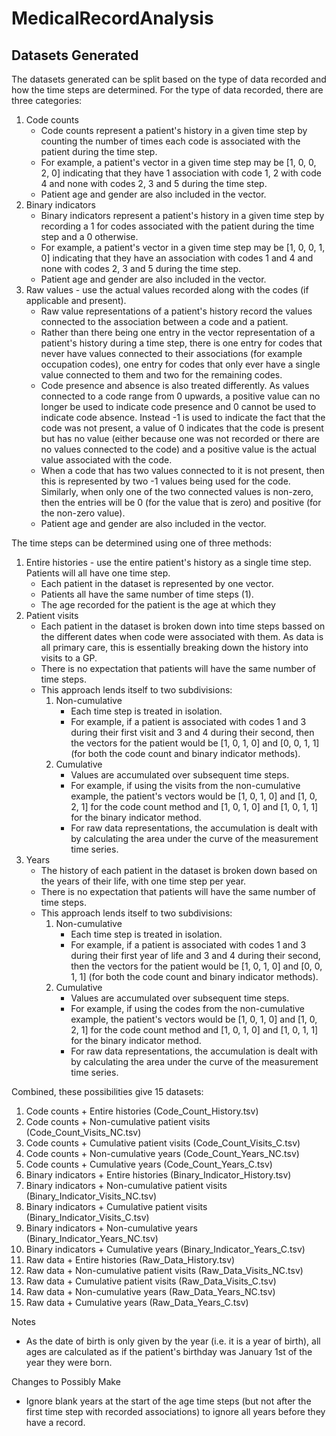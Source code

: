 # MedicalRecordAnalysis

## Datasets Generated

The datasets generated can be split based on the type of data recorded and how the time steps are determined.
For the type of data recorded, there are three categories:

1. Code counts
    - Code counts represent a patient's history in a given time step by counting the number of times each code is associated with the patient during the time step.
    - For example, a patient's vector in a given time step may be [1, 0, 0, 2, 0] indicating that they have 1 association with code 1, 2 with code 4 and none with codes 2, 3 and 5 during the time step.
    - Patient age and gender are also included in the vector.
2. Binary indicators
    - Binary indicators represent a patient's history in a given time step by recording a 1 for codes associated with the patient during the time step and a 0 otherwise.
    - For example, a patient's vector in a given time step may be [1, 0, 0, 1, 0] indicating that they have an association with codes 1 and 4 and none with codes 2, 3 and 5 during the time step.
    - Patient age and gender are also included in the vector.
3. Raw values - use the actual values recorded along with the codes (if applicable and present).
    - Raw value representations of a patient's history record the values connected to the association between a code and a patient.
    - Rather than there being one entry in the vector representation of a patient's history during a time step, there is one entry for codes that never have values connected to their associations (for example occupation codes), one entry for codes that only ever have a single value connected to them and two for the remaining codes.
    - Code presence and absence is also treated differently. As values connected to a code range from 0 upwards, a positive value can no longer be used to indicate code presence and 0 cannot be used to indicate code absence. Instead -1 is used to indicate the fact that the code was not present, a value of 0 indicates that the code is present but has no value (either because one was not recorded or there are no values connected to the code) and a positive value is the actual value associated with the code.
    - When a code that has two values connected to it is not present, then this is represented by two -1 values being used for the code. Similarly, when only one of the two connected values is non-zero, then the entries will be 0 (for the value that is zero) and positive (for the non-zero value).
    - Patient age and gender are also included in the vector.

The time steps can be determined using one of three methods:

1. Entire histories - use the entire patient's history as a single time step. Patients will all have one time step.
    - Each patient in the dataset is represented by one vector.
    - Patients all have the same number of time steps (1).
    - The age recorded for the patient is the age at which they 
2. Patient visits
    - Each patient in the dataset is broken down into time steps bassed on the different dates when code were associated with them. As data is all primary care, this is essentially breaking down the history into visits to a GP.
    - There is no expectation that patients will have the same number of time steps.
    - This approach lends itself to two subdivisions:
        1. Non-cumulative
            - Each time step is treated in isolation.
            - For example, if a patient is associated with codes 1 and 3 during their first visit and 3 and 4 during their second, then the vectors for the patient would be [1, 0, 1, 0] and [0, 0, 1, 1] (for both the code count and binary indicator methods).
        2. Cumulative
            - Values are accumulated over subsequent time steps.
            - For example, if using the visits from the non-cumulative example, the patient's vectors would be [1, 0, 1, 0] and [1, 0, 2, 1] for the code count method and [1, 0, 1, 0] and [1, 0, 1, 1] for the binary indicator method.
            - For raw data representations, the accumulation is dealt with by calculating the area under the curve of the measurement time series.
3. Years
    - The history of each patient in the dataset is broken down based on the years of their life, with one time step per year.
    - There is no expectation that patients will have the same number of time steps.
    - This approach lends itself to two subdivisions:
        1. Non-cumulative
            - Each time step is treated in isolation.
            - For example, if a patient is associated with codes 1 and 3 during their first year of life and 3 and 4 during their second, then the vectors for the patient would be [1, 0, 1, 0] and [0, 0, 1, 1] (for both the code count and binary indicator methods).
        2. Cumulative
            - Values are accumulated over subsequent time steps.
            - For example, if using the codes from the non-cumulative example, the patient's vectors would be [1, 0, 1, 0] and [1, 0, 2, 1] for the code count method and [1, 0, 1, 0] and [1, 0, 1, 1] for the binary indicator method.
            - For raw data representations, the accumulation is dealt with by calculating the area under the curve of the measurement time series.

Combined, these possibilities give 15 datasets:

1. Code counts + Entire histories (Code_Count_History.tsv)
2. Code counts + Non-cumulative patient visits (Code_Count_Visits_NC.tsv)
3. Code counts + Cumulative patient visits (Code_Count_Visits_C.tsv)
4. Code counts + Non-cumulative years (Code_Count_Years_NC.tsv)
5. Code counts + Cumulative years (Code_Count_Years_C.tsv)
6. Binary indicators + Entire histories (Binary_Indicator_History.tsv)
7. Binary indicators + Non-cumulative patient visits (Binary_Indicator_Visits_NC.tsv)
8. Binary indicators + Cumulative patient visits (Binary_Indicator_Visits_C.tsv)
9. Binary indicators + Non-cumulative years (Binary_Indicator_Years_NC.tsv)
10. Binary indicators + Cumulative years (Binary_Indicator_Years_C.tsv)
11. Raw data + Entire histories (Raw_Data_History.tsv)
12. Raw data + Non-cumulative patient visits (Raw_Data_Visits_NC.tsv)
13. Raw data + Cumulative patient visits (Raw_Data_Visits_C.tsv)
14. Raw data + Non-cumulative years (Raw_Data_Years_NC.tsv)
15. Raw data + Cumulative years (Raw_Data_Years_C.tsv)


Notes

- As the date of birth is only given by the year (i.e. it is a year of birth), all ages are calculated as if the patient's birthday was January 1st of the year they were born.
    
Changes to Possibly Make

- Ignore blank years at the start of the age time steps (but not after the first time step with recorded associations) to ignore all years before they have a record.